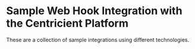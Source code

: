 # Sample Web Hook Integration with the Centricient Platform
These are a collection of sample integrations using different technologies.
